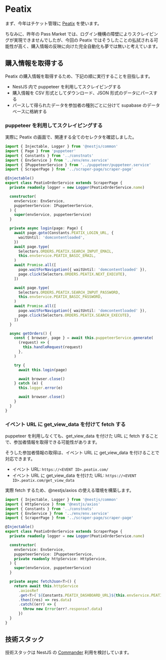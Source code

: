 # Peatix

まず、今年はチケット管理に [Peatix](https://peatix.com/) を使います。

ちなみに、昨年の Pass Market では、ログイン機構の障壁によりスクレイピングが実現できませんでしたが、今回の Peatix ではそうしたことの払拭される可能性が高く、購入情報の反映に向けた完全自動化も夢では無いと考えています。

## 購入情報を取得する

Peatix の購入情報を取得するため、下記の順に実行することを目指します。

- NestJS 内で puppeteer を利用してスクレイピングする
- 購入情報を CSV 形式としてダウンロード、JSON 形式のデータにパースする
- パースして得られたデータを参加者の種別ごとに分けて supabase のデータベースに格納する

### puppeteer を利用してスクレイピングする

実際に Peatix の画面で、関連する全てのセレクタを確認しました。

```ts
import { Injectable, Logger } from '@nestjs/common'
import { Page } from 'puppeteer'
import { Constants } from '../constnats'
import { EnvService } from '../env/env.service'
import { IPuppeteerService } from '../puppeteer/puppeteer.service'
import { ScraperPage } from '../scraper-page/scraper-page'

@Injectable()
export class PeatixOrderService extends ScraperPage {
  private readonly logger = new Logger(PeatixOrderService.name)

  constructor(
    envService: EnvService,
    puppeteerService: IPuppeteerService,
  ) {
    super(envService, puppeteerService)
  }

  private async login(page: Page) {
    await page.goto(Constants.PEATIX_LOGIN_URL, {
      waitUntil: 'domcontentloaded',
    })
    await page.type(
      Selectors.ORDERS.PEATIX.SEARCH_INPUT_EMAIL,
      this.envService.PEATIX_BASIC_EMAIL,
    )
    await Promise.all([
      page.waitForNavigation({ waitUntil: 'domcontentloaded' }),
      page.click(Selectors.ORDERS.PEATIX.NEXT_EXECUTE),
    ])

    await page.type(
      Selectors.ORDERS.PEATIX.SEARCH_INPUT_PASSWORD,
      this.envService.PEATIX_BASIC_PASSWORD,
    )
    await Promise.all([
      page.waitForNavigation({ waitUntil: 'domcontentloaded' }),
      page.click(Selectors.ORDERS.PEATIX.SEARCH_EXECUTE),
    ])
  }

  async getOrders() {
    const { browser, page } = await this.puppeteerService.generate(
      (request) => {
        this.handleRequest(request)
      },
    )

    try {
      await this.login(page)

      await browser.close()
    } catch (e) {
      this.logger.error(e)

      await browser.close()
    }
  }
}
```

### イベント URL に get_view_data を付けて fetch する

puppeteer を利用しなくても、get_view_data を付けた URL に fetch することで、参加者情報を取得できる可能性があります。

そうした参加者情報の取得は、イベント URL に get_view_data を付けることで対応できます。

- イベント URL: `https://<EVENT ID>.peatix.com/`
- イベント URL に get_view_data を付けた URL: `https://<EVENT ID>.peatix.com/get_view_data`

実際 fetch するため、@nestjs/axios の使える環境を構築します。

```ts
import { Injectable, Logger } from '@nestjs/common'
import { HttpService } from '@nestjs/axios'
import { Constants } from '../constnats'
import { EnvService } from '../env/env.service'
import { ScraperPage } from '../scraper-page/scraper-page'

@Injectable()
export class PeatixOrderService extends ScraperPage {
  private readonly logger = new Logger(PeatixOrderService.name)

  constructor(
    envService: EnvService,
    puppeteerService: IPuppeteerService,
    private readonly httpService: HttpService,
  ) {
    super(envService, puppeteerService)
  }

  private async fetchJson<T>() {
    return await this.httpService
      .axiosRef
      .get<T>(`${Constants.PEATIX_DASHBOARD_URL}${this.envService.PEATIX_EVENT_ID}/get_view_data`)
      .then((res) => res.data)
      .catch((err) => {
        throw new Error(err?.response?.data)
      })
  }
}
```

## 技術スタック

技術スタックは NestJS の [Commander](https://docs.nestjs.com/recipes/nest-commander) 利用を検討しています。
